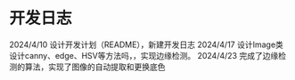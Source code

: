 # 开发日志
2024/4/10
设计开发计划（README），新建开发日志
2024/4/17
设计Image类
设计canny、edge、HSV等方法吗，，实现边缘检测。
2024/4/23
完成了边缘检测的算法，实现了图像的自动提取和更换底色